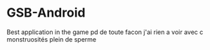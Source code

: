 # GSB-Android

Best application in the game pd
de toute facon j'ai rien a voir avec c monstruosités plein de sperme
